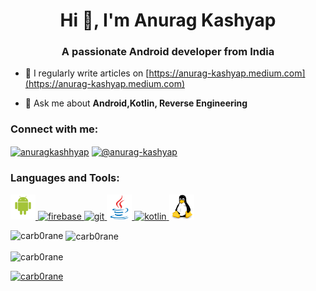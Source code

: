<h1 align="center">Hi 👋, I'm Anurag Kashyap</h1>
<h3 align="center">A passionate Android developer from India</h3>


- 📝 I regularly write articles on [https://anurag-kashyap.medium.com](https://anurag-kashyap.medium.com)

- 💬 Ask me about **Android,Kotlin, Reverse Engineering**

<h3 align="left">Connect with me:</h3>
<p align="left">
<a href="https://linkedin.com/in/anuragkashhyap" target="blank"><img align="center" src="https://raw.githubusercontent.com/rahuldkjain/github-profile-readme-generator/master/src/images/icons/Social/linked-in-alt.svg" alt="anuragkashhyap" height="30" width="40" /></a>
<a href="https://medium.com/@anurag-kashyap" target="blank"><img align="center" src="https://raw.githubusercontent.com/rahuldkjain/github-profile-readme-generator/master/src/images/icons/Social/medium.svg" alt="@anurag-kashyap" height="30" width="40" /></a>
</p>

<h3 align="left">Languages and Tools:</h3>
<p align="left"> <a href="https://developer.android.com" target="_blank" rel="noreferrer"> <img src="https://raw.githubusercontent.com/devicons/devicon/master/icons/android/android-original-wordmark.svg" alt="android" width="40" height="40"/> </a> <a href="https://firebase.google.com/" target="_blank" rel="noreferrer"> <img src="https://www.vectorlogo.zone/logos/firebase/firebase-icon.svg" alt="firebase" width="40" height="40"/> </a> <a href="https://git-scm.com/" target="_blank" rel="noreferrer"> <img src="https://www.vectorlogo.zone/logos/git-scm/git-scm-icon.svg" alt="git" width="40" height="40"/> </a> <a href="https://www.java.com" target="_blank" rel="noreferrer"> <img src="https://raw.githubusercontent.com/devicons/devicon/master/icons/java/java-original.svg" alt="java" width="40" height="40"/> </a> <a href="https://kotlinlang.org" target="_blank" rel="noreferrer"> <img src="https://www.vectorlogo.zone/logos/kotlinlang/kotlinlang-icon.svg" alt="kotlin" width="40" height="40"/> </a> <a href="https://www.linux.org/" target="_blank" rel="noreferrer"> <img src="https://raw.githubusercontent.com/devicons/devicon/master/icons/linux/linux-original.svg" alt="linux" width="40" height="40"/> </a> </p>

<p><img align="left" src="https://github-readme-stats.vercel.app/api/top-langs?username=carb0rane&show_icons=true&locale=en&layout=compact" alt="carb0rane" /></p>

<p>&nbsp;<img align="center" src="https://github-readme-stats.vercel.app/api?username=carb0rane&show_icons=true&locale=en" alt="carb0rane" /></p>

<p><img align="center" src="https://github-readme-streak-stats.herokuapp.com/?user=carb0rane&" alt="carb0rane" /></p>

<p align="left"> <a href="https://github.com/ryo-ma/github-profile-trophy"><img src="https://github-profile-trophy.vercel.app/?username=carb0rane" alt="carb0rane" /></a> </p>

